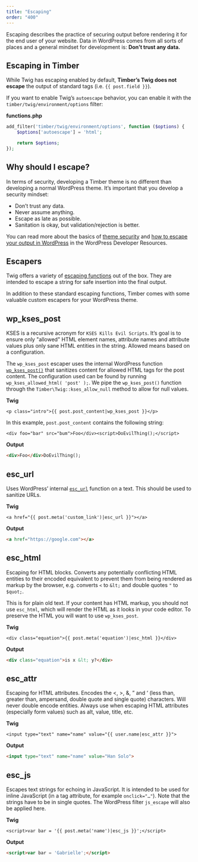 ```yaml
---
title: "Escaping"
order: "400"
---
```


Escaping describes the practice of securing output before rendering it for the end user of your website. Data in WordPress comes from all sorts of places and a general mindset for development is: **Don’t trust any data.**

## Escaping in Timber

While Twig has escaping enabled by default, **Timber’s Twig does not escape** the output of standard tags (i.e. `{{ post.field }}`).

If you want to enable Twig’s `autoescape` behavior, you can enable it with the `timber/twig/environment/options` filter:

**functions.php**

```php
add_filter('timber/twig/environment/options', function ($options) {
    $options['autoescape'] = 'html';

    return $options;
});
```

## Why should I escape?

In terms of security, developing a Timber theme is no different than developing a normal WordPress theme. It’s important that you develop a security mindset:

- Don’t trust any data.
- Never assume anything.
- Escape as late as possible.
- Sanitation is okay, but validation/rejection is better.

You can read more about the basics of [theme security](https://developer.wordpress.org/themes/advanced-topics/security/) and [how to escape your output in WordPress](https://developer.wordpress.org/apis/security/escaping/) in the WordPress Developer Resources.


## Escapers

Twig offers a variety of [escaping functions](https://twig.symfony.com/doc/filters/escape.html) out of the box. They are intended to escape a string for safe insertion into the final output.

In addition to these standard escaping functions, Timber comes with some valuable custom escapers for your WordPress theme.

## wp_kses_post

KSES is a recursive acronym for `KSES Kills Evil Scripts`. It’s goal is to ensure only "allowed" HTML element names, attribute names and attribute values plus only sane HTML entities in the string. Allowed means based on a configuration.

The `wp_kses_post` escaper uses the internal WordPress function [`wp_kses_post()`](https://developer.wordpress.org/reference/functions/wp_kses_post/) that sanitizes content for allowed HTML tags for the post content. The configuration used can be found by running ` wp_kses_allowed_html( 'post' );`. We pipe the `wp_kses_post()` function through the `Timber\Twig::kses_allow_null` method to allow for null values.

**Twig**

```twig
<p class="intro">{{ post.post_content|wp_kses_post }}</p>
```

In this example, `post.post_content` contains the following string:

```
<div foo="bar" src="bum">Foo</div><script>DoEvilThing();</script>
```

**Output**

```html
<div>Foo</div>DoEvilThing();
```

## esc_url

Uses WordPress’ internal [`esc_url`](https://developer.wordpress.org/reference/functions/esc_url/) function on a text. This should be used to sanitize URLs.

**Twig**

```twig
<a href="{{ post.meta('custom_link')|esc_url }}"></a>
```

**Output**

```html
<a href="https://google.com"></a>
```

## esc_html

Escaping for HTML blocks. Converts any potentially conflicting HTML entities to their encoded equivalent to prevent them from being rendered as markup by the browser, e.g. converts `<` to `&lt;` and double quotes `"` to `$quot;`.

This is for plain old text. If your content has HTML markup, you should not use `esc_html`, which will render the HTML as it looks in your code editor. To preserve the HTML you will want to use `wp_kses_post`.

**Twig**

```twig
<div class="equation">{{ post.meta('equation')|esc_html }}</div>
```

**Output**

```html
<div class="equation">is x &lt; y?</div>
```

## esc_attr

Escaping for HTML attributes. Encodes the <, >, &, ” and ‘ (less than, greater than, ampersand, double quote and single quote) characters. Will never double encode entities.
Always use when escaping HTML attributes (especially form values) such as alt, value, title, etc.

**Twig**

```twig
<input type="text" name="name" value="{{ user.name|esc_attr }}">
```

**Output**

```html
<input type="text" name="name" value="Han Solo">
```

## esc_js

Escapes text strings for echoing in JavaScript. It is intended to be used for inline JavaScript (in a tag attribute, for example `onclick="…"`). Note that the strings have to be in single quotes. The WordPress filter `js_escape` will also be applied here.

**Twig**

```twig
<script>var bar = '{{ post.meta('name')|esc_js }}';</script>
```

**Output**

```html
<script>var bar = 'Gabrielle';</script>
```
